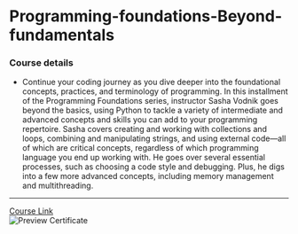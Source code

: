 # Programming-foundations-Beyond-fundamentals
### Course details
- Continue your coding journey as you dive deeper into the foundational concepts, practices, and terminology of programming. In this installment of the Programming Foundations series, instructor Sasha Vodnik goes beyond the basics, using Python to tackle a variety of intermediate and advanced concepts and skills you can add to your programming repertoire. Sasha covers creating and working with collections and loops, combining and manipulating strings, and using external code—all of which are critical concepts, regardless of which programming language you end up working with. He goes over several essential processes, such as choosing a code style and debugging. Plus, he digs into a few more advanced concepts, including memory management and multithreading.
---
[Course Link](https://www.linkedin.com/learning/programming-foundations-beyond-the-fundamentals/?resume=false)
<br>![Preview Certificate](https://media.licdn.com/dms/image/C561FAQH-X10ecDVASg/feedshare-document-cover-images_800/0/1670535454143?e=1690207200&v=beta&t=bq9awpg9MjRJENvZRZBOPLxxHfnWyb5RIcJx6mnmugY)
